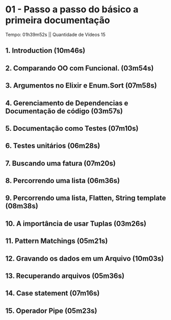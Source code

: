 # 01 - Passo a passo do básico a primeira documentação

Tempo: 01h39m52s || Quantidade de Vídeos 15

## 1. Introduction (10m46s)



## 2. Comparando OO com Funcional. (03m54s)



## 3. Argumentos no Elixir e Enum.Sort (07m58s)



## 4. Gerenciamento de Dependencias e Documentação de código (03m57s)



## 5. Documentação como Testes (07m10s)



## 6. Testes unitários (06m28s)



## 7. Buscando uma fatura (07m20s)



## 8. Percorrendo uma lista (06m36s)



## 9. Percorrendo uma lista, Flatten, String template (08m38s)



## 10. A importância de usar Tuplas (03m26s)



## 11. Pattern Matchings (05m21s)



## 12. Gravando os dados em um Arquivo (10m03s)



## 13. Recuperando arquivos (05m36s)



## 14. Case statement (07m16s)



## 15. Operador Pipe (05m23s)

